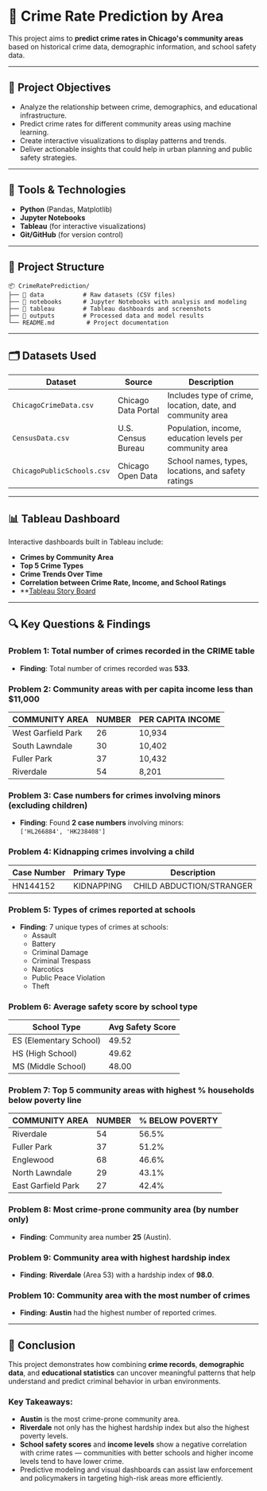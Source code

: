 
# 🔐 Crime Rate Prediction by Area

This project aims to **predict crime rates in Chicago's community areas** based on historical crime data, demographic information, and school safety data.

---

## 🎯 Project Objectives

- Analyze the relationship between crime, demographics, and educational infrastructure.
- Predict crime rates for different community areas using machine learning.
- Create interactive visualizations to display patterns and trends.
- Deliver actionable insights that could help in urban planning and public safety strategies.

---

## 🧰 Tools & Technologies

- **Python** (Pandas, Matplotlib)
- **Jupyter Notebooks**
- **Tableau** (for interactive visualizations)
- **Git/GitHub** (for version control)

---

## 📁 Project Structure

```
📦 CrimeRatePrediction/
├── 📁 data           # Raw datasets (CSV files)
├── 📁 notebooks      # Jupyter Notebooks with analysis and modeling
├── 📁 tableau        # Tableau dashboards and screenshots
├── 📁 outputs        # Processed data and model results
└── README.md         # Project documentation
```

---

## 🗂️ Datasets Used

| Dataset | Source | Description |
|--------|--------|-------------|
| `ChicagoCrimeData.csv` | Chicago Data Portal | Includes type of crime, location, date, and community area |
| `CensusData.csv` | U.S. Census Bureau | Population, income, education levels per community area |
| `ChicagoPublicSchools.csv` | Chicago Open Data | School names, types, locations, and safety ratings |

---

## 📊 Tableau Dashboard

Interactive dashboards built in Tableau include:

- **Crimes by Community Area**
- **Top 5 Crime Types**
- **Crime Trends Over Time**
- **Correlation between Crime Rate, Income, and School Ratings**
- **[Tableau Story Board](https://public.tableau.com/app/profile/manisha.linguntla/viz/ChicagoCrimeratestoryboard/ChicagoCrimerateStoryboard)
---

## 🔍 Key Questions & Findings

### Problem 1: Total number of crimes recorded in the CRIME table
- **Finding**: Total number of crimes recorded was **533**.

### Problem 2: Community areas with per capita income less than $11,000

| COMMUNITY AREA | NUMBER | PER CAPITA INCOME |
|----------------|--------|-------------------|
| West Garfield Park | 26 | 10,934 |
| South Lawndale     | 30 | 10,402 |
| Fuller Park        | 37 | 10,432 |
| Riverdale          | 54 | 8,201 |

### Problem 3: Case numbers for crimes involving minors (excluding children)
- **Finding**: Found **2 case numbers** involving minors:  
  `['HL266884', 'HK238408']`

### Problem 4: Kidnapping crimes involving a child

| Case Number | Primary Type | Description |
|-------------|--------------|-------------|
| HN144152    | KIDNAPPING   | CHILD ABDUCTION/STRANGER |

### Problem 5: Types of crimes reported at schools
- **Finding**: 7 unique types of crimes at schools:
  - Assault
  - Battery
  - Criminal Damage
  - Criminal Trespass
  - Narcotics
  - Public Peace Violation
  - Theft

### Problem 6: Average safety score by school type

| School Type | Avg Safety Score |
|-------------|------------------|
| ES (Elementary School) | 49.52 |
| HS (High School)        | 49.62 |
| MS (Middle School)      | 48.00 |

### Problem 7: Top 5 community areas with highest % households below poverty line

| COMMUNITY AREA | NUMBER | % BELOW POVERTY |
|----------------|--------|-----------------|
| Riverdale       | 54     | 56.5% |
| Fuller Park     | 37     | 51.2% |
| Englewood       | 68     | 46.6% |
| North Lawndale  | 29     | 43.1% |
| East Garfield Park | 27 | 42.4% |

### Problem 8: Most crime-prone community area (by number only)
- **Finding**: Community area number **25** (Austin).

### Problem 9: Community area with highest hardship index
- **Finding**: **Riverdale** (Area 53) with a hardship index of **98.0**.

### Problem 10: Community area with the most number of crimes
- **Finding**: **Austin** had the highest number of reported crimes.

---

## 📌 Conclusion

This project demonstrates how combining **crime records**, **demographic data**, and **educational statistics** can uncover meaningful patterns that help understand and predict criminal behavior in urban environments.

### Key Takeaways:

- **Austin** is the most crime-prone community area.
- **Riverdale** not only has the highest hardship index but also the highest poverty levels.
- **School safety scores** and **income levels** show a negative correlation with crime rates — communities with better schools and higher income levels tend to have lower crime.
- Predictive modeling and visual dashboards can assist law enforcement and policymakers in targeting high-risk areas more efficiently.
